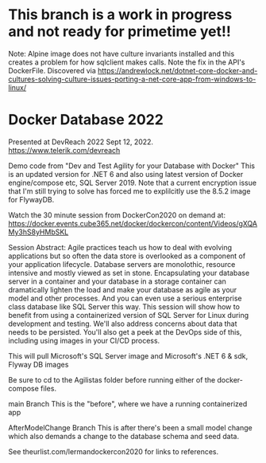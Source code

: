 # This branch is a work in progress and not ready for primetime yet!! #

Note: Alpine image does not have culture invariants installed and this creates a problem for how sqlclient makes calls. Note the fix in the API's DockerFile. Discovered via https://andrewlock.net/dotnet-core-docker-and-cultures-solving-culture-issues-porting-a-net-core-app-from-windows-to-linux/

# Docker Database 2022

Presented at DevReach 2022 Sept 12, 2022. 
https://www.telerik.com/devreach

Demo code from "Dev and Test Agility for your Database with Docker"
This is an updated version for .NET 6 and also using latest version of Docker engine/compose etc, SQL Server 2019.
Note that a current encryption issue that I'm still trying to solve has forced me to explilcitly use the 8.5.2 image for FlywayDB.

Watch the 30 minute session from DockerCon2020 on demand at: 
https://docker.events.cube365.net/docker/dockercon/content/Videos/gXQAMy3hS8yHMbSKL

Session Abstract:
Agile practices teach us how to deal with evolving applications but so often the data store is overlooked as a component of your application lifecycle. Database servers are monolothic, resource intensive and mostly viewed as set in stone. Encapsulating your database server in a container and your database in a storage container can dramatically lighten the load and make your database as agile as your model and other processes. And you can even use a serious enterprise class database like SQL Server this way. This session will show how to benefit from using a containerized version of SQL Server for Linux during development and testing. We'll also address concerns about data that needs to be persisted. You'll also get a peek at the DevOps side of this, including using images in your CI/CD process.

This will pull Microsoft's SQL Server image and Microsoft's .NET 6 & sdk, Flyway DB images

Be sure to cd to the Agilistas folder before running either of the docker-compose files.

main Branch
This is the "before", where we have a running containerized app

AfterModelChange Branch
This is after there's been a small model change which also demands a change to the database schema and seed data. 

See theurlist.com/lermandockercon2020  for links to references.

